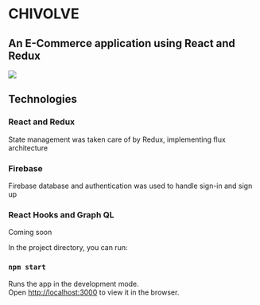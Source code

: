 # CHIVOLVE

## An E-Commerce application using React and Redux

![](github-images/chivolve.gif)

## Technologies

### React and Redux

State management was taken care of by Redux, implementing flux architecture


### Firebase

Firebase database and authentication was used to handle sign-in and sign up

### React Hooks and Graph QL

Coming soon

In the project directory, you can run:

### `npm start`

Runs the app in the development mode.<br>
Open [http://localhost:3000](http://localhost:3000) to view it in the browser.

